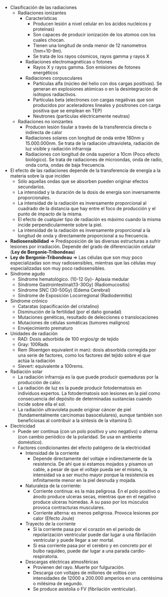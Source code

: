 - Clasificación de las radiaciones
    - Radiaciones ionizantes
        - Características
            - Producen lesión a nivel celular en los ácidos nucleicos y proteínas)
            - Son capaces de producir ionización de los atomos con los cuales chocan.
            - Tienen una longitud de onda menor de 12 nanometros (1nm=10-9m).
            - Se trata de los rayos cósmicos, rayos gamma y rayos X
        - Radiaciones electromagnéticas o fotones
            - Rayos X y rayos gamma. Son emisiones de fotones energéticos
        - Radiaciones corpusculares
            - Partículas alfa (núcleo del helio con dos cargas positivas). Se generan en explosiones atómicas o en la desintegración de isótopos radiactivos.
            - Partículas beta (electrones con cargas negativas que son producidos por aceleradores lineales y positrones con carga positiva que se emplean en TEP)
            - Neutrones (partículas eléctricamente neutras)
    - Radiaciones no ionizantes
        - Producen lesión tisular a través de la transferencia directa o indirecta de calor
        - Radiaciones solares con longitud de onda entre 180nm y 15.000.000nm. Se trata de la radiación ultravioleta, radiación de luz visible y radiación infrarroja
        - Radiaciones con longitud de onda superior a 10cm (Poco efecto biológico). Se trata de radiaciones de microondas, onda de radio, onda corta, ondas de baja frecuencia.
- El efecto de las radiaciones depende de la transferencia de energía a la materia sobre la que inciden
    - Sólo aquellas ondas que se absorben pueden originar efectos secundarios.
    - La intensidad y la duración de la dosis de energía son inversamente proporcionales.
    - La intensidad de la radiación es inversamente proporcional al cuadrado de la distancia que hay entre el foco de producción y el punto de impacto de la misma.
    - El efecto de cualquier tipo de radiación es máximo cuando la misma incide perpendicularmente sobre la piel.
    - La intensidad de la radiación es inversamente proporcional a la longitud de onda y directamente proporcional a su frecuencia.
- **Radiosensibilidad** ⇒ Predisposición de las diversas estructuras a sufrir lesiones por irradiación. Depende del grado de diferenciación celular (**Ley de Bergonie-Tribondeau**)
- **Ley de Bergonie-Tribondeau** ⇒ Las células que son muy poco especializadas son muy radiosensibles, mientras que las células muy especializadas son muy poco radiosensibles.
- Síndrome agudo
    - Síndrome hematológico. (10-12 Gy)- Aplasia medular
    - Síndrome Gastrointestinal(13-30Gy) (Radiomucositis)
    - Síndrome SNC (30-50Gy) (Edema Cerebral)
    - Síndrome de Exposición Locorregional (Radiodermitis)
- Síndrome crónico
    - Cataratas (opacificación del cristalino)
    - Disminución de la fertilidad (por el daño gonadal)
    - Mutaciones genéticas, resultado de delecciones o translocaciones
    - Mutaciones de células somáticas (tumores malignos)
    - Envejecimiento prematuro
- Unidades de radiación
    - RAD: Dosis adsorbida de 100 ergios/gr de tejido
    - Gray: 100Rads
    - Rem (Roentgen equivalent in man): dosis absorbida corregida por una serie de factores, como los factores del tejido sobre el que actúa la radiación
    - Sievert: equivalente a 100rems.
- Radiación solar
    - La radiación infrarroja es la que puede producir quemaduras por la producción de calor.
    - La radiación de luz es la puede producir fotodermatosis en individuos expertos. La fotodermatosis son lesiones en la piel como consecuencia del depósito de determinadas sustancias cuando incide sobre ella el sol.
    - La radiación ultravioleta puede originar cáncer de piel (fundamentalmente carcinomas basocelulares), aunque también son beneficiosas al contribuir a la síntesis de la vitamina D.
- Electricidad
    - Puede ser continua (con un polo positivo y uno negativo) o alterna (con cambio periódico de la polaridad. Se usa en ambiente doméstico).
    - Factores condicionantes del efecto patógeno de la electricidad
        - Intensidad de la corriente
            - Depende directamente del voltaje e indirectamente de la resistencia. De ahí que si estamos mojados y pisamos un cable, a pesar de que el voltaje pueda ser el mismo, la intensidad va a ser mucho mayor porque la resistencia es infinitamente menor en la piel desnuda y mojada.
        - Naturaleza de la corriente:
            - Corriente continua: es la más peligrosa. En el polo positivo o ánodo produce ulceras secas, mientras que en el negativo produce ulceras húmedas. A su paso por los músculos provoca contracturas musculares.
            - Corriente alterna: es menos peligrosa. Provoca lesiones por calor (Efecto Joule)
        - Trayecto de la corriente
            - Si la corriente pasa por el corazón en el periodo de repolarización ventricular puede dar lugar a una fibrilación ventricular y puede llegar a ser mortal.
            - Si esa corriente pasa por el cerebro y en concreto por el bulbo raquídeo, puede dar lugar a una parada cardio-respiratoria.
        - Descargas eléctricas atmosféricas
            - Provienen del rayo. Muerte por fulguración.
            - Descarga con voltajes de millones de voltios con intensidades de 12000 a 200.000 amperios en una centésima o milésima de segundo.
            - Se produce asistolia o FV (fibrilación ventricular).